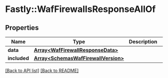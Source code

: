 # Fastly::WafFirewallsResponseAllOf

## Properties

| Name | Type | Description | Notes |
| ---- | ---- | ----------- | ----- |
| **data** | [**Array&lt;WafFirewallResponseData&gt;**](WafFirewallResponseData.md) |  | [optional] |
| **included** | [**Array&lt;SchemasWafFirewallVersion&gt;**](SchemasWafFirewallVersion.md) |  | [optional] |

[[Back to API list]](../../README.md#endpoints) [[Back to README]](../../README.md)

